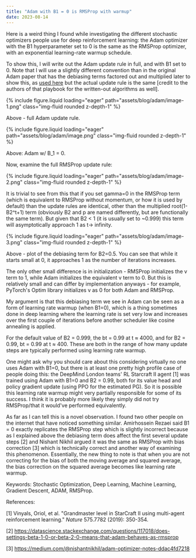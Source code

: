 ```yaml
---
title: "Adam with B1 = 0 is RMSProp with warmup"
date: 2023-08-14
---
```


Here is a weird thing I found while investigating the different stochastic optimizers people use for deep reinforcement learning: the Adam optimizer with the B1 hyperparameter set to 0 is the same as the RMSProp optimizer, with an exponential learning-rate warmup schedule.

To show this, I will write out the Adam update rule in full, and with B1 set to 0. Note that I will use a slightly different convention than in the original Adam paper that has the debiasing terms factored out and multiplied later to show this, as [used here](https://github.com/google-research/tuning_playbook) but the actual update rule is the same \[credit to the authors of that playbook for the written-out algorithms as well\].

{% include figure.liquid loading="eager" path="assets/blog/adam/image-1.png" class="img-fluid rounded z-depth-1" %} 

Above - full Adam update rule.

{% include figure.liquid loading="eager" path="assets/blog/adam/image.png" class="img-fluid rounded z-depth-1" %} 

Above: Adam w/ B\_1 = 0.

Now, examine the full RMSProp update rule:

{% include figure.liquid loading="eager" path="assets/blog/adam/image-2.png" class="img-fluid rounded z-depth-1" %} 

It is trivial to see from this that if you set gamma=0 in the RMSProp term (which is equivalent to RMSProp without momentum, or how it is used by default) than the update rules are identical, other than the multiplied root(1-B2^t+1) term (obviously B2 and p are named differently, but are functionally the same term). But given that B2 < 1 (it is usually set to ~0.999) this term will asymptotically approach 1 as t-> infinity.

{% include figure.liquid loading="eager" path="assets/blog/adam/image-3.png" class="img-fluid rounded z-depth-1" %} 

Above - plot of the debiasing term for B2=0.5. You can see that while it starts small at 0, it approaches 1 as the number of iterations increases.

The only other small difference is in initialization - RMSProp initializes the v term to 1, while Adam initializes the equivalent v term to 0. But this is relatively small and can differ by implementation anyways - for example, PyTorch's Optim library initializes v as 0 for both Adam and RMSProp.

My argument is that this debiasing term we see in Adam can be seen as a form of learning rate warmup (when B1=0), which is a thing sometimes done in deep learning where the learning rate is set very low and increases over the first couple of iterations before another scheduler like cosine annealing is applied.

For the default value of B2 = 0.999, the bt = 0.99 at t ≈ 4000, and for B2 = 0.99, bt = 0.99 at t ≈ 400. These are both in the range of how many update steps are typically performed using learning rate warmup.

One might ask why you should care about this considering virtually no one uses Adam with B1=0, but there is at least one pretty high profile case of people doing this: the DeepMind London teams' RL Starcraft II agent \[1\] was trained using Adam with B1=0 and B2 = 0.99, both for its value head and policy gradient update (using PPO for the estimated PG). So it is possible this learning rate warmup might very partially responsible for some of its success. I think it is probably more likely they simply did not try RMSProp/that it would've performed equivalently.

As far as I can tell this is a novel observation. I found two other people on the internet that have noticed something similar. Amirhossein Rezaei said B1 = 0 exactly replicates the RMSProp step which is slightly incorrect because as I explained above the debiasing term does affect the first several update steps \[2\] and Nishant Nikhil argued it was the same as RMSProp with bias correction \[3\] which is technically correct and another way of examining this phenomenon. Essentially, the new thing to note is that when you are not correcting for the bias of both the moving average and squared average, the bias correction on the squared average becomes like learning rate warmup.

Keywords: Stochastic Optimization, Deep Learning, Machine Learning, Gradient Descent, ADAM, RMSProp.

References:

\[1\] Vinyals, Oriol, et al. "Grandmaster level in StarCraft II using multi-agent reinforcement learning." _Nature_ 575.7782 (2019): 350-354.

\[2\] https://datascience.stackexchange.com/questions/117018/does-settings-beta-1-0-or-beta-2-0-means-that-adam-behaves-as-rmsprop

\[3\] https://medium.com/@nishantnikhil/adam-optimizer-notes-ddac4fd7218
